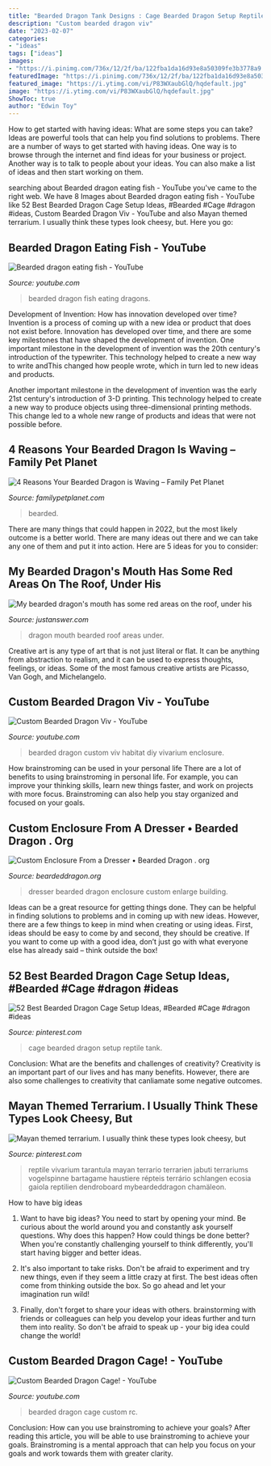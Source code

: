 ```yaml
---
title: "Bearded Dragon Tank Designs : Cage Bearded Dragon Setup Reptile Tank"
description: "Custom bearded dragon viv"
date: "2023-02-07"
categories:
- "ideas"
tags: ["ideas"]
images:
- "https://i.pinimg.com/736x/12/2f/ba/122fba1da16d93e8a50309fe3b3778a9.jpg"
featuredImage: "https://i.pinimg.com/736x/12/2f/ba/122fba1da16d93e8a50309fe3b3778a9.jpg"
featured_image: "https://i.ytimg.com/vi/P83WXaubGlQ/hqdefault.jpg"
image: "https://i.ytimg.com/vi/P83WXaubGlQ/hqdefault.jpg"
ShowToc: true
author: "Edwin Toy"
---
```



How to get started with having ideas: What are some steps you can take?
Ideas are powerful tools that can help you find solutions to problems. There are a number of ways to get started with having ideas. One way is to browse through the internet and find ideas for your business or project. Another way is to talk to people about your ideas. You can also make a list of ideas and then start working on them.

	

		
searching about Bearded dragon eating fish - YouTube you've came to the right web. We have 8 Images about Bearded dragon eating fish - YouTube like 52 Best Bearded Dragon Cage Setup Ideas, #Bearded #Cage #dragon #ideas, Custom Bearded Dragon Viv - YouTube and also Mayan themed terrarium. I usually think these types look cheesy, but. Here you go:
		
    
## Bearded Dragon Eating Fish - YouTube

<img loading=lazy src="http://i.ytimg.com/vi/2N4FphLsAGA/hqdefault.jpg" onerror="this.onerror=null;this.src='https://tse4.mm.bing.net/th?id=OIP.Lm6uBF069vM3tuLV_TUh7AHaFj&amp;pid=15.1';" alt="Bearded dragon eating fish - YouTube">

_Source: youtube.com_

>bearded dragon fish eating dragons. 

	

Development of Invention: How has innovation developed over time?
Invention is a process of coming up with a new idea or product that does not exist before. Innovation has developed over time, and there are some key milestones that have shaped the development of invention. 
One important milestone in the development of invention was the 20th century's introduction of the typewriter. This technology helped to create a new way to write andThis changed how people wrote, which in turn led to new ideas and products. 

Another important milestone in the development of invention was the early 21st century's introduction of 3-D printing. This technology helped to create a new way to produce objects using three-dimensional printing methods. This change led to a whole new range of products and ideas that were not possible before.

    
## 4 Reasons Your Bearded Dragon Is Waving – Family Pet Planet

<img loading=lazy src="https://cdn-0.familypetplanet.com/wp-content/uploads/2020/02/AdobeStock_168078948-Gaping-mouth-beardie.jpeg" onerror="this.onerror=null;this.src='https://tse3.mm.bing.net/th?id=OIP.yOdr8veFjaMobU-Ux8dlpQHaE8&amp;pid=15.1';" alt="4 Reasons Your Bearded Dragon is Waving – Family Pet Planet">

_Source: familypetplanet.com_

>bearded. 

	

There are many things that could happen in 2022, but the most likely outcome is a better world. There are many ideas out there and we can take any one of them and put it into action. Here are 5 ideas for you to consider: 

    
## My Bearded Dragon&#039;s Mouth Has Some Red Areas On The Roof, Under His

<img loading=lazy src="https://f01.justanswer.com/JACUSTOMERb01i00ly/2014-09-26_025249_photo_3.jpg" onerror="this.onerror=null;this.src='https://tse1.mm.bing.net/th?id=OIP.5qcFtGFNQZyXGqiqds4Q6QHaJ4&amp;pid=15.1';" alt="My bearded dragon&#039;s mouth has some red areas on the roof, under his">

_Source: justanswer.com_

>dragon mouth bearded roof areas under. 

	

Creative art is any type of art that is not just literal or flat. It can be anything from abstraction to realism, and it can be used to express thoughts, feelings, or ideas. Some of the most famous creative artists are Picasso, Van Gogh, and Michelangelo.

    
## Custom Bearded Dragon Viv - YouTube

<img loading=lazy src="https://i.ytimg.com/vi/P83WXaubGlQ/hqdefault.jpg" onerror="this.onerror=null;this.src='https://tse2.mm.bing.net/th?id=OIP.F138-LB14FlZEUJwnAXJ1gHaFj&amp;pid=15.1';" alt="Custom Bearded Dragon Viv - YouTube">

_Source: youtube.com_

>bearded dragon custom viv habitat diy vivarium enclosure. 

	

How brainstroming can be used in your personal life
There are a lot of benefits to using brainstroming in personal life. For example, you can improve your thinking skills, learn new things faster, and work on projects with more focus. Brainstroming can also help you stay organized and focused on your goals.

    
## Custom Enclosure From A Dresser • Bearded Dragon . Org

<img loading=lazy src="https://www.beardeddragon.org/useruploads/uploads/84676/84676-7091469033_small.jpg" onerror="this.onerror=null;this.src='https://tse3.mm.bing.net/th?id=OIP.-wCmtpJM9jzsUmJUAt_GlQHaFi&amp;pid=15.1';" alt="Custom Enclosure From a Dresser • Bearded Dragon . org">

_Source: beardeddragon.org_

>dresser bearded dragon enclosure custom enlarge building. 

	

Ideas can be a great resource for getting things done. They can be helpful in finding solutions to problems and in coming up with new ideas. However, there are a few things to keep in mind when creating or using ideas. First, ideas should be easy to come by and second, they should be creative. If you want to come up with a good idea, don’t just go with what everyone else has already said – think outside the box!

    
## 52 Best Bearded Dragon Cage Setup Ideas, #Bearded #Cage #dragon #ideas

<img loading=lazy src="https://i.pinimg.com/originals/65/1a/42/651a426218df671394f5face0f2317da.jpg" onerror="this.onerror=null;this.src='https://tse4.mm.bing.net/th?id=OIP.SgJlEm0MnKvGpvIszwGNUwAAAA&amp;pid=15.1';" alt="52 Best Bearded Dragon Cage Setup Ideas, #Bearded #Cage #dragon #ideas">

_Source: pinterest.com_

>cage bearded dragon setup reptile tank. 

	

Conclusion: What are the benefits and challenges of creativity?
Creativity is an important part of our lives and has many benefits. However, there are also some challenges to creativity that canliamate some negative outcomes.

    
## Mayan Themed Terrarium. I Usually Think These Types Look Cheesy, But

<img loading=lazy src="https://i.pinimg.com/736x/12/2f/ba/122fba1da16d93e8a50309fe3b3778a9.jpg" onerror="this.onerror=null;this.src='https://tse4.mm.bing.net/th?id=OIP.sBIAHspdQTEe_arB70Q6jQHaFj&amp;pid=15.1';" alt="Mayan themed terrarium. I usually think these types look cheesy, but">

_Source: pinterest.com_

>reptile vivarium tarantula mayan terrario terrarien jabuti terrariums vogelspinne bartagame haustiere répteis terrário schlangen ecosia gaiola reptilien dendroboard mybeardeddragon chamäleon. 

	

How to have big ideas
1. Want to have big ideas? You need to start by opening your mind. Be curious about the world around you and constantly ask yourself questions. Why does this happen? How could things be done better? When you're constantly challenging yourself to think differently, you'll start having bigger and better ideas.
2. It's also important to take risks. Don't be afraid to experiment and try new things, even if they seem a little crazy at first. The best ideas often come from thinking outside the box. So go ahead and let your imagination run wild!

3. Finally, don't forget to share your ideas with others. brainstorming with friends or colleagues can help you develop your ideas further and turn them into reality. So don't be afraid to speak up - your big idea could change the world!

    
## Custom Bearded Dragon Cage! - YouTube

<img loading=lazy src="https://i.ytimg.com/vi/WYKNfUyu-rc/maxresdefault.jpg" onerror="this.onerror=null;this.src='https://tse4.mm.bing.net/th?id=OIP.zGg1virX3SJozU4XWpZoNQHaEK&amp;pid=15.1';" alt="Custom Bearded Dragon Cage! - YouTube">

_Source: youtube.com_

>bearded dragon cage custom rc. 

	

Conclusion: How can you use brainstroming to achieve your goals?
After reading this article, you will be able to use brainstroming to achieve your goals. Brainstroming is a mental approach that can help you focus on your goals and work towards them with greater clarity.

